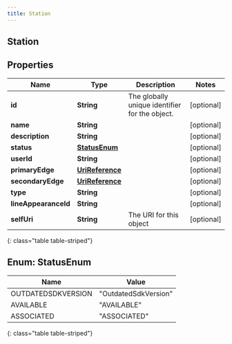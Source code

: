 ```yaml
---
title: Station
---
```

## Station


## Properties

| Name | Type | Description | Notes |
| ------------ | ------------- | ------------- | ------------- |
| **id** | **String** | The globally unique identifier for the object. |  [optional] |
| **name** | **String** |  |  [optional] |
| **description** | **String** |  |  [optional] |
| **status** | [**StatusEnum**](#StatusEnum) |  |  [optional] |
| **userId** | **String** |  |  [optional] |
| **primaryEdge** | [**UriReference**](UriReference.html) |  |  [optional] |
| **secondaryEdge** | [**UriReference**](UriReference.html) |  |  [optional] |
| **type** | **String** |  |  [optional] |
| **lineAppearanceId** | **String** |  |  [optional] |
| **selfUri** | **String** | The URI for this object |  [optional] |
{: class="table table-striped"}


<a name="StatusEnum"></a>

## Enum: StatusEnum

| Name | Value |
| ---- | ----- |
| OUTDATEDSDKVERSION | &quot;OutdatedSdkVersion&quot; |
| AVAILABLE | &quot;AVAILABLE&quot; |
| ASSOCIATED | &quot;ASSOCIATED&quot; |
{: class="table table-striped"}


